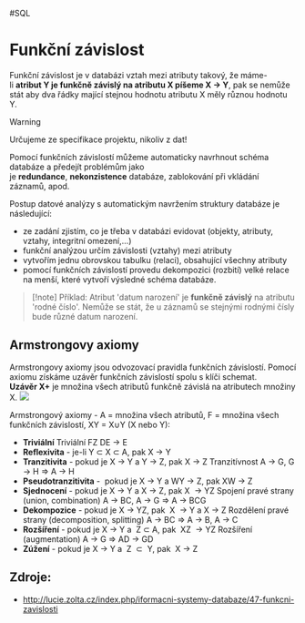 #SQL
# Funkční závislost
Funkční závislost je v databázi vztah mezi atributy takový, že máme-li **atribut Y je funkčně závislý na atributu X píšeme X → Y**, pak se nemůže stát aby dva řádky mající stejnou hodnotu atributu X měly různou hodnotu Y.

> [!warning]
> Určujeme ze specifikace projektu, nikoliv z dat!

Pomocí funkčních závislostí můžeme automaticky navrhnout schéma databáze a předejít problémům jako je **redundance**, **nekonzistence** databáze, zablokování při vkládání záznamů, apod.

Postup datové analýzy s automatickým navržením struktury databáze je následující:
- ze zadání zjistím, co je třeba v databázi evidovat (objekty, atributy, vztahy, integritní omezení,...)
- funkční analýzou určím závislosti (vztahy) mezi atributy
- vytvořím jednu obrovskou tabulku (relaci), obsahující všechny atributy
- pomocí funkčních závislostí provedu dekompozici (rozbití) velké relace na menší, které vytvoří výsledné schéma databáze.

> [!note] Příklad:
Atribut 'datum narození' je **funkčně závislý** na atributu 'rodné číslo'.
Nemůže se stát, že u záznamů se stejnými rodnými čísly bude různé datum narození.

## Armstrongovy axiomy
Armstrongovy axiomy jsou odvozovací pravidla funkčních závislostí. Pomocí axiomu získáme uzávěr funkčních závislostí spolu s klíči schemat.
**Uzávěr X+** je množina všech atributů funkčně závislá na atributech množiny X. [![](http://lucie.zolta.cz/images/ikona-zdroje-12.jpg)](http://barborka.vsb.cz/prednasky/presentations/2006-TZD-Teorie_zpracovani_dat-slides/07/tzd7_pdf.pdf "Celá definice z TZD (slajd 14)")

Armstrongový axiomy - A = množina všech atributů, F = množina všech funkčních závislostí, XY = X∪Y (X nebo Y):

- **Triviální**
  Triviální FZ DE → E  
- **Reflexivita** - je-li Y ⊂ X ⊂ A, pak X → Y
- **Tranzitivita** - pokud je X → Y a Y → Z, pak X → Z
  Tranzitívnost A → G, G → H ⇒ A → H
- **Pseudotranzitivita** -  pokud je X → Y a WY → Z, pak XW → Z
- **Sjednocení** - pokud je X → Y a X → Z, pak X  → YZ
  Spojení pravé strany (union, combination) A → BC, A → G ⇒ A → BCG
- **Dekompozice** - pokud je X → YZ, pak  X  → Y a X → Z
  Rozdělení pravé strany (decomposition, splitting) A → BC ⇒ A → B, A → C
- **Rozšíření** - pokud je X → Y a  Z ⊂ A, pak  XZ  → YZ
  Rozšíření (augmentation) A → G ⇒ AD → GD
- **Zúžení** - pokud je X → Y a  Z  ⊂  Y, pak  X → Z

## Zdroje:
- http://lucie.zolta.cz/index.php/iformacni-systemy-databaze/47-funkcni-zavislosti
